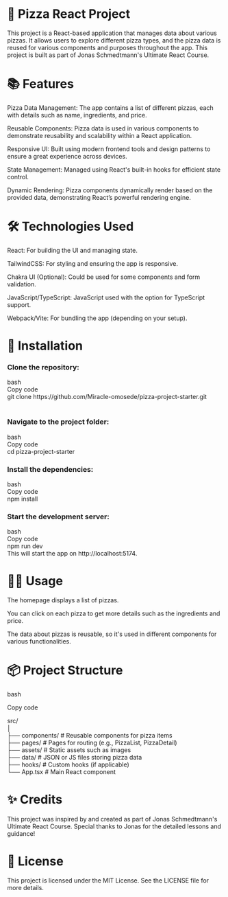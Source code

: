 <h1>🍕 Pizza React Project</h1>

This project is a React-based application that manages data about various pizzas. It allows users to explore different pizza types, and the pizza data is reused for various components and purposes throughout the app. This project is built as part of Jonas Schmedtmann's Ultimate React Course.

<h1>📚 Features</h1>

Pizza Data Management: The app contains a list of different pizzas, each with details such as name, ingredients, and price.

Reusable Components: Pizza data is used in various components to demonstrate reusability and scalability within a React application.

Responsive UI: Built using modern frontend tools and design patterns to ensure a great experience across devices.

State Management: Managed using React's built-in hooks for efficient state control.

Dynamic Rendering: Pizza components dynamically render based on the provided data, demonstrating React’s powerful rendering engine.

<h1>🛠️ Technologies Used</h1>

React: For building the UI and managing state.

TailwindCSS: For styling and ensuring the app is responsive.

Chakra UI (Optional): Could be used for some components and form validation.

JavaScript/TypeScript: JavaScript used with the option for TypeScript support.

Webpack/Vite: For bundling the app (depending on your setup).

<h1>🚀 Installation</h1>
<h3>Clone the repository:</h3>
bash<br/>
Copy code<br/>
git clone https://github.com/Miracle-omosede/pizza-project-starter.git<br/><br/>
<h3>Navigate to the project folder:</h3>
bash<br/>
Copy code<br/>
cd pizza-project-starter<br/>
<h3>Install the dependencies:</h3>
bash<br/>
Copy code<br/>
npm install<br/>
<h3>Start the development server:</h3>
bash<br/>
Copy code<br/>
npm run dev<br/>
This will start the app on http://localhost:5174.


<h1>🧑‍🍳 Usage</h1>

The homepage displays a list of pizzas.

You can click on each pizza to get more details such as the ingredients and price.

The data about pizzas is reusable, so it's used in different components for various functionalities.

<h1>📦 Project Structure</h1>

bash

Copy code

src/<br/>
│<br/>
├── components/     # Reusable components for pizza items<br/>
├── pages/          # Pages for routing (e.g., PizzaList, PizzaDetail)<br/>
├── assets/         # Static assets such as images<br/>
├── data/           # JSON or JS files storing pizza data<br/>
├── hooks/          # Custom hooks (if applicable)<br/>
└── App.tsx         # Main React component<br/>

<h1>✨ Credits</h1>
This project was inspired by and created as part of Jonas Schmedtmann's Ultimate React Course. Special thanks to Jonas for the detailed lessons and guidance!

<h1>📝 License</h1>
This project is licensed under the MIT License. See the LICENSE file for more details.

